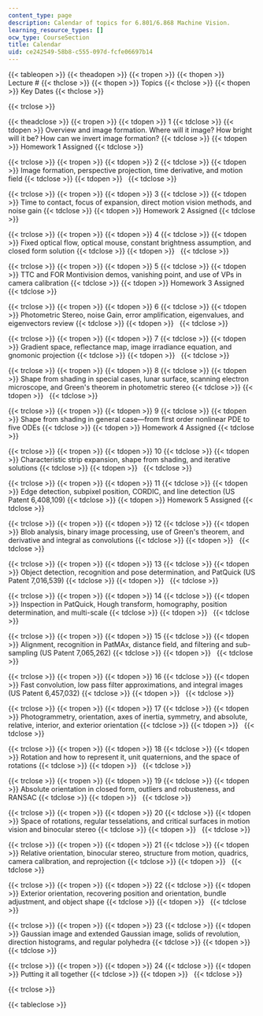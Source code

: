 ```yaml
---
content_type: page
description: Calendar of topics for 6.801/6.868 Machine Vision.
learning_resource_types: []
ocw_type: CourseSection
title: Calendar
uid: ce242549-58b8-c555-097d-fcfe06697b14
---
```


{{< tableopen >}}
{{< theadopen >}}
{{< tropen >}}
{{< thopen >}}
Lecture #
{{< thclose >}}
{{< thopen >}}
Topics
{{< thclose >}}
{{< thopen >}}
Key Dates
{{< thclose >}}

{{< trclose >}}

{{< theadclose >}}
{{< tropen >}}
{{< tdopen >}}
1
{{< tdclose >}}
{{< tdopen >}}
Overview and image formation. Where will it image? How bright will it be? How can we invert image formation?
{{< tdclose >}}
{{< tdopen >}}
Homework 1 Assigned
{{< tdclose >}}

{{< trclose >}}
{{< tropen >}}
{{< tdopen >}}
2
{{< tdclose >}}
{{< tdopen >}}
Image formation, perspective projection, time derivative, and motion field
{{< tdclose >}}
{{< tdopen >}}
 
{{< tdclose >}}

{{< trclose >}}
{{< tropen >}}
{{< tdopen >}}
3
{{< tdclose >}}
{{< tdopen >}}
Time to contact, focus of expansion, direct motion vision methods, and noise gain
{{< tdclose >}}
{{< tdopen >}}
Homework 2 Assigned
{{< tdclose >}}

{{< trclose >}}
{{< tropen >}}
{{< tdopen >}}
4
{{< tdclose >}}
{{< tdopen >}}
Fixed optical flow, optical mouse, constant brightness assumption, and closed form solution
{{< tdclose >}}
{{< tdopen >}}
 
{{< tdclose >}}

{{< trclose >}}
{{< tropen >}}
{{< tdopen >}}
5
{{< tdclose >}}
{{< tdopen >}}
TTC and FOR Montivision demos, vanishing point, and use of VPs in camera calibration
{{< tdclose >}}
{{< tdopen >}}
Homework 3 Assigned
{{< tdclose >}}

{{< trclose >}}
{{< tropen >}}
{{< tdopen >}}
6
{{< tdclose >}}
{{< tdopen >}}
Photometric Stereo, noise Gain, error amplification, eigenvalues, and eigenvectors review
{{< tdclose >}}
{{< tdopen >}}
 
{{< tdclose >}}

{{< trclose >}}
{{< tropen >}}
{{< tdopen >}}
7
{{< tdclose >}}
{{< tdopen >}}
Gradient space, reflectance map, image irradiance equation, and gnomonic projection
{{< tdclose >}}
{{< tdopen >}}
 
{{< tdclose >}}

{{< trclose >}}
{{< tropen >}}
{{< tdopen >}}
8
{{< tdclose >}}
{{< tdopen >}}
Shape from shading in special cases, lunar surface, scanning electron microscope, and Green's theorem in photometric stereo
{{< tdclose >}}
{{< tdopen >}}
 
{{< tdclose >}}

{{< trclose >}}
{{< tropen >}}
{{< tdopen >}}
9
{{< tdclose >}}
{{< tdopen >}}
Shape from shading in general case—from first order nonlinear PDE to five ODEs
{{< tdclose >}}
{{< tdopen >}}
Homework 4 Assigned
{{< tdclose >}}

{{< trclose >}}
{{< tropen >}}
{{< tdopen >}}
10
{{< tdclose >}}
{{< tdopen >}}
Characteristic strip expansion, shape from shading, and iterative solutions
{{< tdclose >}}
{{< tdopen >}}
 
{{< tdclose >}}

{{< trclose >}}
{{< tropen >}}
{{< tdopen >}}
11
{{< tdclose >}}
{{< tdopen >}}
Edge detection, subpixel position, CORDIC, and line detection (US Patent 6,408,109)
{{< tdclose >}}
{{< tdopen >}}
Homework 5 Assigned
{{< tdclose >}}

{{< trclose >}}
{{< tropen >}}
{{< tdopen >}}
12
{{< tdclose >}}
{{< tdopen >}}
Blob analysis, binary image processing, use of Green's theorem, and derivative and integral as convolutions
{{< tdclose >}}
{{< tdopen >}}
 
{{< tdclose >}}

{{< trclose >}}
{{< tropen >}}
{{< tdopen >}}
13
{{< tdclose >}}
{{< tdopen >}}
Object detection, recognition and pose determination, and PatQuick (US Patent 7,016,539)
{{< tdclose >}}
{{< tdopen >}}
 
{{< tdclose >}}

{{< trclose >}}
{{< tropen >}}
{{< tdopen >}}
14
{{< tdclose >}}
{{< tdopen >}}
Inspection in PatQuick, Hough transform, homography, position determination, and multi-scale
{{< tdclose >}}
{{< tdopen >}}
 
{{< tdclose >}}

{{< trclose >}}
{{< tropen >}}
{{< tdopen >}}
15
{{< tdclose >}}
{{< tdopen >}}
Alignment, recognition in PatMAx, distance field, and filtering and sub-sampling (US Patent 7,065,262)
{{< tdclose >}}
{{< tdopen >}}
 
{{< tdclose >}}

{{< trclose >}}
{{< tropen >}}
{{< tdopen >}}
16
{{< tdclose >}}
{{< tdopen >}}
Fast convolution, low pass filter approximations, and integral images (US Patent 6,457,032)
{{< tdclose >}}
{{< tdopen >}}
 
{{< tdclose >}}

{{< trclose >}}
{{< tropen >}}
{{< tdopen >}}
17
{{< tdclose >}}
{{< tdopen >}}
Photogrammetry, orientation, axes of inertia, symmetry, and absolute, relative, interior, and exterior orientation
{{< tdclose >}}
{{< tdopen >}}
 
{{< tdclose >}}

{{< trclose >}}
{{< tropen >}}
{{< tdopen >}}
18
{{< tdclose >}}
{{< tdopen >}}
Rotation and how to represent it, unit quaternions, and the space of rotations
{{< tdclose >}}
{{< tdopen >}}
 
{{< tdclose >}}

{{< trclose >}}
{{< tropen >}}
{{< tdopen >}}
19
{{< tdclose >}}
{{< tdopen >}}
Absolute orientation in closed form, outliers and robusteness, and RANSAC
{{< tdclose >}}
{{< tdopen >}}
 
{{< tdclose >}}

{{< trclose >}}
{{< tropen >}}
{{< tdopen >}}
20
{{< tdclose >}}
{{< tdopen >}}
Space of rotations, regular tesselations, and critical surfaces in motion vision and binocular stereo
{{< tdclose >}}
{{< tdopen >}}
 
{{< tdclose >}}

{{< trclose >}}
{{< tropen >}}
{{< tdopen >}}
21
{{< tdclose >}}
{{< tdopen >}}
Relative orientation, binocular stereo, structure from motion, quadrics, camera calibration, and reprojection
{{< tdclose >}}
{{< tdopen >}}
 
{{< tdclose >}}

{{< trclose >}}
{{< tropen >}}
{{< tdopen >}}
22
{{< tdclose >}}
{{< tdopen >}}
Exterior orientation, recovering position and orientation, bundle adjustment, and object shape
{{< tdclose >}}
{{< tdopen >}}
 
{{< tdclose >}}

{{< trclose >}}
{{< tropen >}}
{{< tdopen >}}
23
{{< tdclose >}}
{{< tdopen >}}
Gaussian image and extended Gaussian image, solids of revolution, direction histograms, and regular polyhedra
{{< tdclose >}}
{{< tdopen >}}
 
{{< tdclose >}}

{{< trclose >}}
{{< tropen >}}
{{< tdopen >}}
24
{{< tdclose >}}
{{< tdopen >}}
Putting it all together
{{< tdclose >}}
{{< tdopen >}}
 
{{< tdclose >}}

{{< trclose >}}

{{< tableclose >}}